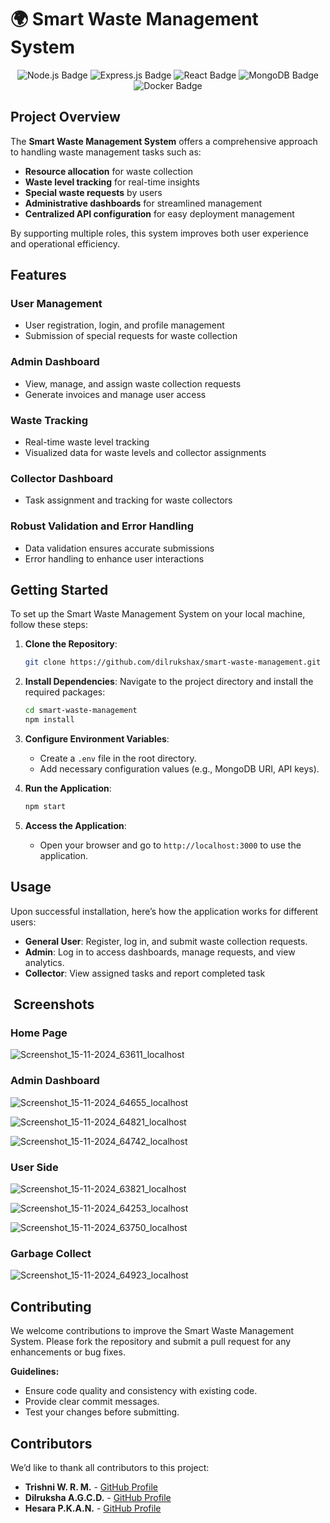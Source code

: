 # 🌍 Smart Waste Management System



<div align="center">
  <img src="https://img.shields.io/badge/Node.js-339933?style=for-the-badge&logo=node-dot-js&logoColor=white" alt="Node.js Badge" />
  <img src="https://img.shields.io/badge/Express.js-000000?style=for-the-badge&logo=express&logoColor=white" alt="Express.js Badge" />
  <img src="https://img.shields.io/badge/React-61DAFB?style=for-the-badge&logo=react&logoColor=black" alt="React Badge" />
  <img src="https://img.shields.io/badge/MongoDB-47A248?style=for-the-badge&logo=mongodb&logoColor=white" alt="MongoDB Badge" />
  <img src="https://img.shields.io/badge/Docker-2496ED?style=for-the-badge&logo=docker&logoColor=white" alt="Docker Badge" />
</div>


##  Project Overview

The **Smart Waste Management System** offers a comprehensive approach to handling waste management tasks such as:

- **Resource allocation** for waste collection
- **Waste level tracking** for real-time insights
- **Special waste requests** by users
- **Administrative dashboards** for streamlined management
- **Centralized API configuration** for easy deployment management

By supporting multiple roles, this system improves both user experience and operational efficiency.



##  Features

### User Management
- User registration, login, and profile management
- Submission of special requests for waste collection

### Admin Dashboard
- View, manage, and assign waste collection requests
- Generate invoices and manage user access

### Waste Tracking
- Real-time waste level tracking
- Visualized data for waste levels and collector assignments

### Collector Dashboard
- Task assignment and tracking for waste collectors

### Robust Validation and Error Handling
- Data validation ensures accurate submissions
- Error handling to enhance user interactions




##  Getting Started

To set up the Smart Waste Management System on your local machine, follow these steps:

1. **Clone the Repository**:
   ```bash
   git clone https://github.com/dilrukshax/smart-waste-management.git
   ```

2. **Install Dependencies**:
   Navigate to the project directory and install the required packages:
   ```bash
   cd smart-waste-management
   npm install
   ```

3. **Configure Environment Variables**:
   - Create a `.env` file in the root directory.
   - Add necessary configuration values (e.g., MongoDB URI, API keys).

4. **Run the Application**:
   ```bash
   npm start
   ```

5. **Access the Application**:
   - Open your browser and go to `http://localhost:3000` to use the application.



##  Usage

Upon successful installation, here’s how the application works for different users:

- **General User**: Register, log in, and submit waste collection requests.
- **Admin**: Log in to access dashboards, manage requests, and view analytics.
- **Collector**: View assigned tasks and report completed task

## ️ Screenshots

### Home Page
![Screenshot_15-11-2024_63611_localhost](https://github.com/user-attachments/assets/0f220bdc-341d-4e26-8a36-32542d3da3e1)

### Admin Dashboard
![Screenshot_15-11-2024_64655_localhost](https://github.com/user-attachments/assets/a72593ec-ce8c-4806-8132-0b74e46ad046)

![Screenshot_15-11-2024_64821_localhost](https://github.com/user-attachments/assets/963e3417-d72f-4e16-a715-595b47f6199e)

![Screenshot_15-11-2024_64742_localhost](https://github.com/user-attachments/assets/ebb32b59-266c-4b3e-9a69-5bf07099e128)

### User Side
![Screenshot_15-11-2024_63821_localhost](https://github.com/user-attachments/assets/b1a48f56-c77f-4261-abf9-6b17a015b3fc)

![Screenshot_15-11-2024_64253_localhost](https://github.com/user-attachments/assets/9ec5f07e-8c90-41f5-963b-f2b22760f480)

![Screenshot_15-11-2024_63750_localhost](https://github.com/user-attachments/assets/ac4f2009-300c-4a74-bd3d-638e85348311)

### Garbage Collect
![Screenshot_15-11-2024_64923_localhost](https://github.com/user-attachments/assets/3f5dd790-3de3-4d80-beef-0c7b4bdaec1c)




##  Contributing

We welcome contributions to improve the Smart Waste Management System. Please fork the repository and submit a pull request for any enhancements or bug fixes.

**Guidelines:**
- Ensure code quality and consistency with existing code.
- Provide clear commit messages.
- Test your changes before submitting.



##  Contributors

We’d like to thank all contributors to this project:

- **Trishni W. R. M.** - [GitHub Profile](https://github.com/miriyamtrishni)
- **Dilruksha A.G.C.D.** - [GitHub Profile](https://github.com/dilrukshax)
- **Hesara P.K.A.N.** - [GitHub Profile](https://github.com/nidulaX)



